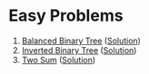 # Easy Problems
1. [Balanced Binary Tree](https://leetcode.com/problems/balanced-binary-tree/) ([Solution](https://github.com/martinock/leetcode-solution/blob/master/easy/balanced-binary-tree.cpp))
2. [Inverted Binary Tree](https://leetcode.com/problems/invert-binary-tree/) ([Solution](https://github.com/martinock/leetcode-solution/blob/master/easy/inverted-binary-tree.cpp))
3. [Two Sum](https://leetcode.com/problems/two-sum/) ([Solution](https://github.com/martinock/leetcode-solution/blob/master/easy/two-sum.go))